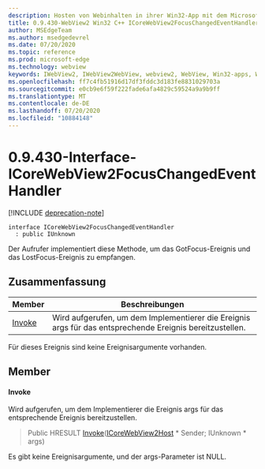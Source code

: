 ```yaml
---
description: Hosten von Webinhalten in ihrer Win32-App mit dem Microsoft Edge WebView2-Steuerelement
title: 0.9.430-WebView2 Win32 C++ ICoreWebView2FocusChangedEventHandler
author: MSEdgeTeam
ms.author: msedgedevrel
ms.date: 07/20/2020
ms.topic: reference
ms.prod: microsoft-edge
ms.technology: webview
keywords: IWebView2, IWebView2WebView, webview2, WebView, Win32-apps, Win32, Edge, ICoreWebView2, ICoreWebView2Host, Browser-Steuerelement, Edge-HTML
ms.openlocfilehash: ff7c4fb51916d17df3fddc3d183fe8831029703a
ms.sourcegitcommit: e0cb9e6f59f222fade6afa4829c59524a9a9b9ff
ms.translationtype: MT
ms.contentlocale: de-DE
ms.lasthandoff: 07/20/2020
ms.locfileid: "10884148"
---
```

# 0.9.430-Interface-ICoreWebView2FocusChangedEventHandler 

[!INCLUDE [deprecation-note](../../includes/deprecation-note.md)]

```
interface ICoreWebView2FocusChangedEventHandler
  : public IUnknown
```

Der Aufrufer implementiert diese Methode, um das GotFocus-Ereignis und das LostFocus-Ereignis zu empfangen.

## Zusammenfassung

 Member                        | Beschreibungen
--------------------------------|---------------------------------------------
[Invoke](#invoke) | Wird aufgerufen, um dem Implementierer die Ereignis args für das entsprechende Ereignis bereitzustellen.

Für dieses Ereignis sind keine Ereignisargumente vorhanden.

## Member

#### Invoke 

Wird aufgerufen, um dem Implementierer die Ereignis args für das entsprechende Ereignis bereitzustellen.

> Public HRESULT [Invoke](#invoke)([ICoreWebView2Host](ICoreWebView2Host.md) * Sender; IUnknown * args)

Es gibt keine Ereignisargumente, und der args-Parameter ist NULL.

